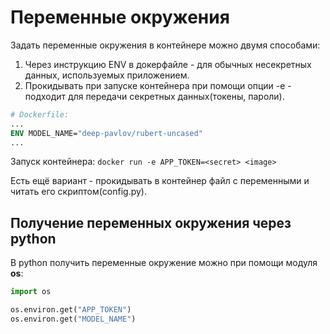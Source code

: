 # Переменные окружения
Задать переменные окружения в контейнере можно двумя способами:
1. Через инструкцию ENV в докерфайле - для обычных несекретных данных, используемых приложением.
2. Прокидывать при запуске контейнера при помощи опции -e - подходит для передачи секретных данных(токены, пароли).

```Dockerfile
# Dockerfile:
...
ENV MODEL_NAME="deep-pavlov/rubert-uncased"
...
```

Запуск контейнера: `docker run -e APP_TOKEN=<secret> <image>`

Есть ещё вариант - прокидывать в контейнер файл с переменными и читать его скриптом(config.py).

## Получение переменных окружения через python
В python получить переменные окружение можно при помощи модуля __os__:
```python
import os

os.environ.get("APP_TOKEN")
os.environ.get("MODEL_NAME")
```
